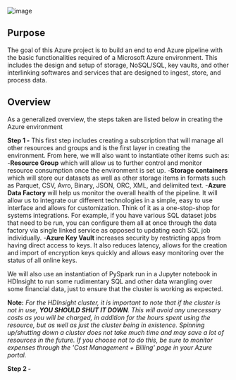 ![image](https://user-images.githubusercontent.com/80606434/134220753-f5969be5-85bf-4e64-ab50-242a4ad29169.png)
## Purpose
The goal of this Azure project is to build an end to end Azure pipeline with the basic functionalities required of a Microsoft Azure environment. This includes the design and setup of storage, NoSQL/SQL, key vaults, and other interlinking softwares and services that are designed to ingest, store, and process data.

## Overview
As a generalized overview, the steps taken are listed below in creating the Azure environment

**Step 1 -** This first step includes creating a subscription that will manage all other resources and groups and is the first layer in creating the environment. From here, we will also want to instantiate other items such as:
  -**Resource Group** which will allow us to further control and monitor resource consumption once the environment is set up. 
  -**Storage containers** which will store our datasets as well as other storage items in formats such as Parquet, CSV, Avro, Binary, JSON, ORC, XML, and delimited text.
  -**Azure Data Factory** will help us monitor the overall health of the pipeline. It will allow us to integrate our different technologies in a simple, easy to use interface and allows for customization. Think of it as a one-stop-shop for systems integrations. For example, if you have various SQL dataset jobs that need to be run, you can configure them all at once through the data factory via single linked service as opposed to updating each SQL job individually.
  -**Azure Key Vault** increases security by restricting apps from having direct access to keys. It also reduces latency, allows for the creation and import of encryption keys quickly and allows easy monitoring over the status of all online keys.
 
We will also use an instantiation of PySpark run in a Jupyter notebook in HDInsight to run some rudimentary SQL and other data wrangling over some financial data, just to ensure that the cluster is working as expected.
 
 **Note:** *For the HDInsight cluster, it is important to note that if the cluster is not in use, **YOU SHOULD SHUT IT DOWN**. This will avoid any unecessary costs as you will be charged, in addition for the hours spent using the resource, but as well as just the cluster being in existence. Spinning up/shutting down a cluster does not take much time and may save a lot of resources in the future. If you choose not to do this, be sure to monitor expenses through the 'Cost Management + Billing' page in your Azure portal.*



**Step 2 -**
